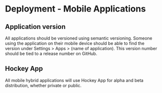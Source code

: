 # Deployment - Mobile Applications

## Application version

All applications should be versioned using semantic versioning. Someone using
the application on their mobile device should be able to find the version
under Settings > Apps > (name of application). This version number should be
tied to a release number on GitHub.

## Hockey App

All mobile hybrid applications will use Hockey App for alpha and beta
distribution, whether private or public.
